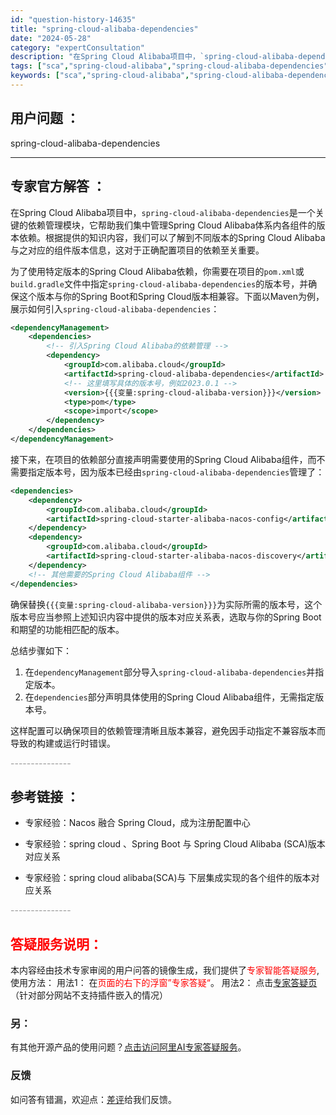 ```yaml
---
id: "question-history-14635"
title: "spring-cloud-alibaba-dependencies"
date: "2024-05-28"
category: "expertConsultation"
description: "在Spring Cloud Alibaba项目中，`spring-cloud-alibaba-dependencies`是一个关键的依赖管理模块，它帮助我们集中管理Spring Cloud Alibaba体系内各组件的版本依赖。根据提供的知识内容，我们可以了解到不同版本的Spring Cloud A"
tags: ["sca","spring-cloud-alibaba","spring-cloud-alibaba-dependencies"]
keywords: ["sca","spring-cloud-alibaba","spring-cloud-alibaba-dependencies"]
---
```


## 用户问题 ： 
 spring-cloud-alibaba-dependencies  

---------------
## 专家官方解答 ：

在Spring Cloud Alibaba项目中，`spring-cloud-alibaba-dependencies`是一个关键的依赖管理模块，它帮助我们集中管理Spring Cloud Alibaba体系内各组件的版本依赖。根据提供的知识内容，我们可以了解到不同版本的Spring Cloud Alibaba与之对应的组件版本信息，这对于正确配置项目的依赖至关重要。

为了使用特定版本的Spring Cloud Alibaba依赖，你需要在项目的`pom.xml`或`build.gradle`文件中指定`spring-cloud-alibaba-dependencies`的版本号，并确保这个版本与你的Spring Boot和Spring Cloud版本相兼容。下面以Maven为例，展示如何引入`spring-cloud-alibaba-dependencies`：

```xml
<dependencyManagement>
    <dependencies>
        <!-- 引入Spring Cloud Alibaba的依赖管理 -->
        <dependency>
            <groupId>com.alibaba.cloud</groupId>
            <artifactId>spring-cloud-alibaba-dependencies</artifactId>
            <!-- 这里填写具体的版本号，例如2023.0.1 -->
            <version>{{{变量:spring-cloud-alibaba-version}}}</version>
            <type>pom</type>
            <scope>import</scope>
        </dependency>
    </dependencies>
</dependencyManagement>
```

接下来，在项目的依赖部分直接声明需要使用的Spring Cloud Alibaba组件，而不需要指定版本号，因为版本已经由`spring-cloud-alibaba-dependencies`管理了：

```xml
<dependencies>
    <dependency>
        <groupId>com.alibaba.cloud</groupId>
        <artifactId>spring-cloud-starter-alibaba-nacos-config</artifactId>
    </dependency>
    <dependency>
        <groupId>com.alibaba.cloud</groupId>
        <artifactId>spring-cloud-starter-alibaba-nacos-discovery</artifactId>
    </dependency>
    <!-- 其他需要的Spring Cloud Alibaba组件 -->
</dependencies>
```

确保替换`{{{变量:spring-cloud-alibaba-version}}}`为实际所需的版本号，这个版本号应当参照上述知识内容中提供的版本对应关系表，选取与你的Spring Boot和期望的功能相匹配的版本。

总结步骤如下：
1. 在`dependencyManagement`部分导入`spring-cloud-alibaba-dependencies`并指定版本。
2. 在`dependencies`部分声明具体使用的Spring Cloud Alibaba组件，无需指定版本号。

这样配置可以确保项目的依赖管理清晰且版本兼容，避免因手动指定不兼容版本而导致的构建或运行时错误。


<font color="#949494">---------------</font> 


## 参考链接 ：

* 专家经验：Nacos 融合 Spring Cloud，成为注册配置中心 
 
 * 专家经验：spring cloud 、Spring Boot 与 Spring Cloud Alibaba (SCA)版本对应关系 
 
 * 专家经验：spring cloud alibaba(SCA)与 下层集成实现的各个组件的版本对应关系 


 <font color="#949494">---------------</font> 
 


## <font color="#FF0000">答疑服务说明：</font> 

本内容经由技术专家审阅的用户问答的镜像生成，我们提供了<font color="#FF0000">专家智能答疑服务</font>,使用方法：
用法1： 在<font color="#FF0000">页面的右下的浮窗”专家答疑“</font>。
用法2： 点击[专家答疑页](https://answer.opensource.alibaba.com/docs/intro)（针对部分网站不支持插件嵌入的情况）
### 另：


有其他开源产品的使用问题？[点击访问阿里AI专家答疑服务](https://answer.opensource.alibaba.com/docs/intro)。
### 反馈
如问答有错漏，欢迎点：[差评](https://ai.nacos.io/user/feedbackByEnhancerGradePOJOID?enhancerGradePOJOId=14641)给我们反馈。

